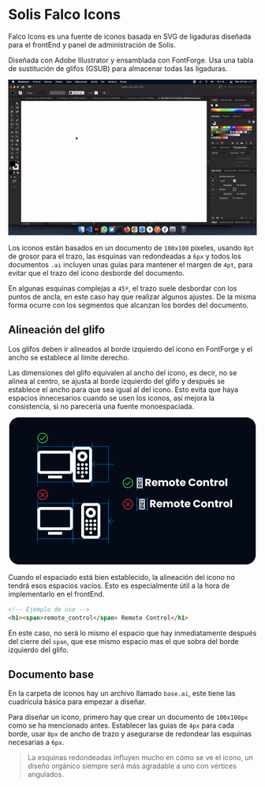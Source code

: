 # Solis Falco Icons

Falco Icons es una fuente de iconos basada en SVG de ligaduras diseñada para el frontEnd y panel de administración de Solis.

Diseñada con Adobe Illustrator y ensamblada con FontForge. Usa una tabla de sustitución de glifos (GSUB) para almacenar todas las ligaduras.

<center>
<img src="./.img/readme/ligas_demo.gif">
</center>

Los iconos están basados en un documento de `100x100` pixeles, usando `8pt` de grosor para el trazo, las esquinas van redondeadas a `6px` y todos los documentos `.ai` incluyen unas guías para mantener el margen de `4pt`, para evitar que el trazo del icono desborde del documento.

En algunas esquinas complejas a `45º`, el trazo suele desbordar con los puntos de ancla, en este caso hay que realizar algunos ajustes.
De la misma forma ocurre con los segmentos que alcanzan los bordes del documento.


## Alineación del glifo
Los glifos deben ir alineados al borde izquierdo del icono en FontForge y el ancho se establece al límite derecho.

Las dimensiones del glifo equivalen al ancho del icono, es decir, no se alinea al centro, se ajusta al borde izquierdo del glifo y después se establece el ancho para que sea igual al del icono.
Esto evita que haya espacios innecesarios cuando se usen los iconos, así mejora la consistencia, si no parecería una fuente monoespaciada.

<center>
<img src="./.img/readme/readme_h_alignment.png">
</center>

Cuando el espaciado está bien establecido, la alineación del icono no tendrá esos espacios vacíos. Esto es especialmente útil a la hora de implementarlo en el frontEnd.

```HTML
<!-- Ejemplo de uso -->
<h1><span>remote_control</span> Remote Control</h1>
```

En este caso, no será lo mismo el espacio que hay inmediatamente después del cierre del `span`, que ese mismo espacio mas el que sobra del borde izquierdo del glifo.

## Documento base

En la carpeta de iconos hay un archivo llamado `base.ai`, este tiene las cuadrícula básica para empezar a diseñar.

Para diseñar un icono, primero hay que crear un documento de `100x100px` como se ha mencionado antes.
Establecer las guías de `4px` para cada borde, usar `8px` de ancho de trazo y asegurarse de redondear las esquinas necesarias a `6px`.
> La esquinas redondeadas influyen mucho en cómo se ve el icono, un diseño orgánico siempre será más agradable a uno con vértices angulados.